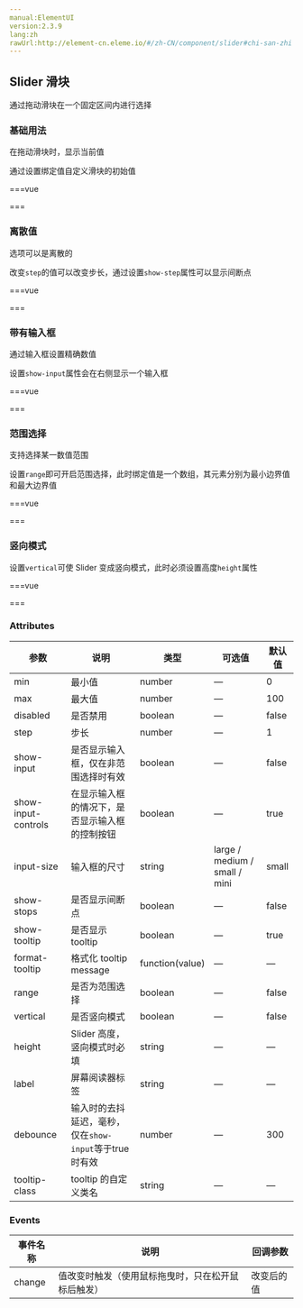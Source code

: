 ```yaml
---
manual:ElementUI
version:2.3.9
lang:zh
rawUrl:http://element-cn.eleme.io/#/zh-CN/component/slider#chi-san-zhi
---
```



## Slider 滑块<a name="slider-hua-kuai"></a>


通过拖动滑块在一个固定区间内进行选择


### 基础用法<a name="ji-chu-yong-fa"></a>


在拖动滑块时，显示当前值



通过设置绑定值自定义滑块的初始值


===vue
<template>
  <div class="block">
    <span class="demonstration">默认</span>
    <el-slider v-model="value1"></el-slider>
  </div>
  <div class="block">
    <span class="demonstration">自定义初始值</span>
    <el-slider v-model="value2"></el-slider>
  </div>
  <div class="block">
    <span class="demonstration">隐藏 Tooltip</span>
    <el-slider v-model="value3" :show-tooltip="false"></el-slider>
  </div>
  <div class="block">
    <span class="demonstration">格式化 Tooltip</span>
    <el-slider v-model="value4" :format-tooltip="formatTooltip"></el-slider>
  </div>
  <div class="block">
    <span class="demonstration">禁用</span>
    <el-slider v-model="value5" disabled></el-slider>
  </div>
</template>

<script>
module.exports =  {
    data() {
      return {
        value1: 0,
        value2: 50,
        value3: 36,
        value4: 48,
        value5: 42
      }
    },
    methods: {
      formatTooltip(val) {
        return val / 100;
      }
    }
  }
</script>


===




### 离散值<a name="chi-san-zhi"></a>


选项可以是离散的



改变`step`的值可以改变步长，通过设置`show-step`属性可以显示间断点


===vue
<template>
  <div class="block">
    <span class="demonstration">不显示间断点</span>
    <el-slider
      v-model="value6"
      :step="10">
    </el-slider>
  </div>
  <div class="block">
    <span class="demonstration">显示间断点</span>
    <el-slider
      v-model="value7"
      :step="10"
      show-stops>
    </el-slider>
  </div>
</template>

<script>
module.exports =  {
    data() {
      return {
        value6: 0,
        value7: 0
      }
    }
  }
</script>


===




### 带有输入框<a name="dai-you-shu-ru-kuang"></a>


通过输入框设置精确数值



设置`show-input`属性会在右侧显示一个输入框


===vue
<template>
  <div class="block">
    <el-slider
      v-model="value8"
      show-input>
    </el-slider>
  </div>
</template>

<script>
module.exports =  {
    data() {
      return {
        value8: 0
      }
    }
  }
</script>


===




### 范围选择<a name="fan-wei-xuan-ze"></a>


支持选择某一数值范围



设置`range`即可开启范围选择，此时绑定值是一个数组，其元素分别为最小边界值和最大边界值


===vue
<template>
  <div class="block">
    <el-slider
      v-model="value9"
      range
      show-stops
      :max="10">
    </el-slider>
  </div>
</template>

<script>
module.exports =  {
    data() {
      return {
        value9: [4, 8]
      }
    }
  }
</script>


===




### 竖向模式<a name="shu-xiang-mo-shi"></a>


设置`vertical`可使 Slider 变成竖向模式，此时必须设置高度`height`属性


===vue
<template>
  <div class="block">
    <el-slider
      v-model="value10"
      vertical
      height="200px">
    </el-slider>
  </div>
</template>

<script>
module.exports =  {
    data() {
      return {
        value10: 0
      }
    }
  }
</script>


===




### Attributes<a name="attributes"></a>
参数 | 说明 | 类型 | 可选值 | 默认值 
 ---  |  ---  |  ---  |  ---  |  ---  | 
min | 最小值 | number | — | 0 
max | 最大值 | number | — | 100 
disabled | 是否禁用 | boolean | — | false 
step | 步长 | number | — | 1 
show-input | 是否显示输入框，仅在非范围选择时有效 | boolean | — | false 
show-input-controls | 在显示输入框的情况下，是否显示输入框的控制按钮 | boolean | — | true 
input-size | 输入框的尺寸 | string | large / medium / small / mini | small 
show-stops | 是否显示间断点 | boolean | — | false 
show-tooltip | 是否显示 tooltip | boolean | — | true 
format-tooltip | 格式化 tooltip message | function(value) | — | — 
range | 是否为范围选择 | boolean | — | false 
vertical | 是否竖向模式 | boolean | — | false 
height | Slider 高度，竖向模式时必填 | string | — | — 
label | 屏幕阅读器标签 | string | — | — 
debounce | 输入时的去抖延迟，毫秒，仅在`show-input`等于true时有效 | number | — | 300 
tooltip-class | tooltip 的自定义类名 | string | — | — 


### Events<a name="events"></a>
事件名称 | 说明 | 回调参数 
 ---  |  ---  |  ---  | 
change | 值改变时触发（使用鼠标拖曳时，只在松开鼠标后触发） | 改变后的值 

